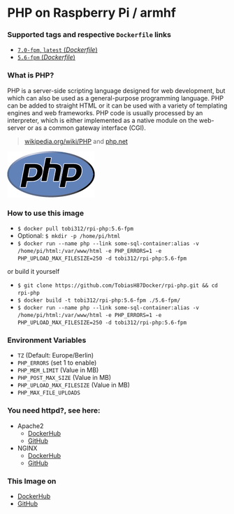 # PHP on Raspberry Pi / armhf

### Supported tags and respective `Dockerfile` links
-	[`7.0-fpm`, `latest` (*Dockerfile*)](https://github.com/TobiasH87Docker/rpi-php/blob/master/7.0-fpm/Dockerfile)
-	[`5.6-fpm` (*Dockerfile*)](https://github.com/TobiasH87Docker/rpi-php/blob/master/5.6-fpm/Dockerfile)

### What is PHP?

PHP is a server-side scripting language designed for web development, but which can also be used as a general-purpose programming language. PHP can be added to straight HTML or it can be used with a variety of templating engines and web frameworks. PHP code is usually processed by an interpreter, which is either implemented as a native module on the web-server or as a common gateway interface (CGI).
> [wikipedia.org/wiki/PHP](https://en.wikipedia.org/wiki/PHP) and [php.net](https://php.net)

![logo](https://raw.githubusercontent.com/docker-library/docs/master/php/logo.png)

### How to use this image
* ``` $ docker pull tobi312/rpi-php:5.6-fpm ```
* Optional: ``` $ mkdir -p /home/pi/html ```
* ``` $ docker run --name php --link some-sql-container:alias -v /home/pi/html:/var/www/html -e PHP_ERRORS=1 -e PHP_UPLOAD_MAX_FILESIZE=250 -d tobi312/rpi-php:5.6-fpm ``` 

or build it yourself
* ``` $ git clone https://github.com/TobiasH87Docker/rpi-php.git && cd rpi-php ```
* ``` $ docker build -t tobi312/rpi-php:5.6-fpm ./5.6-fpm/ ``` 
* ``` $ docker run --name php --link some-sql-container:alias -v /home/pi/html:/var/www/html -e PHP_ERRORS=1 -e PHP_UPLOAD_MAX_FILESIZE=250 -d tobi312/rpi-php:5.6-fpm ```   

### Environment Variables
* `TZ` (Default: Europe/Berlin)
* `PHP_ERRORS` (set 1 to enable)
* `PHP_MEM_LIMIT` (Value in MB)
* `PHP_POST_MAX_SIZE` (Value in MB)
* `PHP_UPLOAD_MAX_FILESIZE` (Value in MB)
* `PHP_MAX_FILE_UPLOADS`

### You need httpd?, see here: 
* Apache2
	* [DockerHub](https://hub.docker.com/r/tobi312/rpi-apache2/)
	* [GitHub](https://github.com/TobiasH87Docker/rpi-apache2)
* NGINX
	* [DockerHub](https://hub.docker.com/r/tobi312/rpi-nginx/)
	* [GitHub](https://github.com/TobiasH87Docker/rpi-nginx)

### This Image on
* [DockerHub](https://hub.docker.com/r/elradix/rpi-php/)
* [GitHub](https://github.com/elradix/rpi-php)
